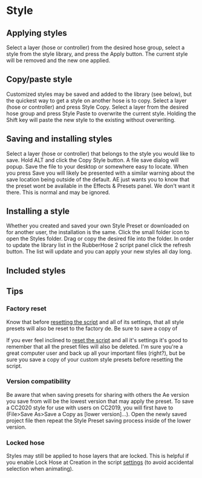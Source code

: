# Style

<Screenshot 
    url="/rubberhose2/style-buttons.png" 
    alt="RH2 style buttons"
    width="800px" />

## Applying styles
Select a layer (hose or controller) from the desired hose group, select a style from the style library, and press the Apply button. The current style will be removed and the new one applied. 

<Screenshot 
    url="/rubberhose2/style-apply.gif" 
    alt="RH2 Styles"
    width="500px" 
    center />

## Copy/paste style
Customized styles may be saved and added to the library (see below), but the quickest way to get a style on another hose is to copy. Select a layer (hose or controller) and press Style Copy. Select a layer from the desired hose group and press Style Paste to overwrite the current style. Holding the Shift key will paste the new style to the existing without overwriting.

## Saving and installing styles

<Screenshot 
    url="/rubberhose2/style-warning.png" 
    alt="RH2 save warning"
    width="450px" 
    right/>

Select a layer (hose or controller) that belongs to the style you would like to save. Hold ALT and click the Copy Style button. A file save dialog will popup. Save the file to your desktop or somewhere easy to locate. When you press Save you will likely be presented with a similar warning about the save location being outside of the default.  AE just wants you to know that the preset wont be available in the Effects & Presets panel. We don't want it there. This is normal and may be ignored.


## Installing a style
<Screenshot 
    url="/rubberhose2/style-install.gif" 
    alt="RH2 Styles"
    width="400px" 
    left />

Whether you created and saved your own Style Preset or downloaded on for another user, the installation is the same. Click the small folder icon to open the Styles folder. Drag or copy the desired file into the folder. In order to update the library list in the RubberHose 2 script panel click the refresh button. The list will update and you can apply your new styles all day long. 

## Included styles

<ImageGrid :tiles="[
    {   
        name: 'Tapered hose',
        text: 'The most requested feature in RubberHose history. The Tapered Hose is the simple way to add shape variety to arms and legs. The fat end may be shifted by to the opposite end with a negative value in Taper %.',
        url:'/rubberhose2/styles-taper.png'
    },
    {   
        name: 'Tapered hose 2020',
        text: 'Since its release in 2017, RubberHose 2 has done its best to create tapered hoses with a lot of weird workarounds. It ran slow and was unable to create the contrast of thick to thin that so many animators were looking for.',
        url:'/rubberhose2/styles-taper.png'
    },
    {   
        name: 'Basic hose',
        text: 'Standard hose that is created by default. Sometimes you need to reset everything.',
        url:'/rubberhose2/styles-basic.png'
    },
    {   
        name: 'Edge highlight',
        text: 'Highlight created with an Offset Paths, Trim Paths, and Dashed Stroke. Highlight dashes may be customized.',
        url:'/rubberhose2/styles-edge.png'
    },
    {   
        name: 'Finger nail',
        text: 'Tap on those rectangle devices without any extra layers. Adjust the location of the fingernail and it follows the animation. Nail and finger colors are changed with the hose Fill as Stroke colors.',
        url:'/rubberhose2/styles-fingernail.png'
    },
    {   
        name: 'Gradient',
        text: 'Simple gradient, complex gradient, that\'s up to you. The age of the single color hose is over thanks to the almighty Kyle Martinez. The ends of a gradient track to the controller points and colors may be added as needed. ',
        url:'/rubberhose2/styles-gradient.png'
    },
    {   
        name: 'Popeye',
        text: 'For you youngsters who do not know, Popeye was this super strong dude who got hype on some spinach and had weird looking arms. This one is named after him. Inspired by cool stuff from Simon Tibbs.',
        url:'/rubberhose2/styles-popeye.png'
    },
    {   
        name: 'Flat / round',
        text: 'Single layer hoses must be either Round or Flat ended. Sometimes you need pants or shorts and now that\'s easy. Remember, styles can be layered by holding ALT and clicking Apply.',
        url:'/rubberhose2/styles-flat-round.png'
    },
    {   
        name: 'Round / flat',
        text: 'The exact same as Round-Start Flat-End, but in reverse',
        url:'/rubberhose2/styles-round-flat.png'
    },
    {   
        name: 'Tight pants',
        text: 'Based on the Tapered Hose style with some extra controls to create a layered pants effect. The length of the pants can be shortened to create shorts.',
        url:'/rubberhose2/styles-tight-pants.png'
    },
    {   
        name: 'Track suit',
        text: 'Break it up, break it up, break it up, break down.',
        url:'/rubberhose2/styles-tracksuit.png'
    },
    {   
        name: 'TwoTone',
        text: 'Simple hose shape with additional color styling. The color variation is created by two layers of the same color and a Color Dodge blend mode. Manual adjustment is all you chief.',
        url:'/rubberhose2/styles-twotone.png'
    },
    {   
        name: 'TwoTone dash',
        text: 'Stylistic alternate of TwoTone.',
        url:'/rubberhose2/styles-twotone-dash.png'
    },
    ]" />


## Tips

### Factory reset
Know that before [resetting the script]() and all of its settings, that all style presets will also be reset to the factory de. Be sure to save a copy of 

If you ever feel inclined to [reset the script]() and all it's settings it's good to remember that all the preset files will also be deleted. I'm sure you're a great computer user and back up all your important files (right?), but be sure you save a copy of your custom style presets before resetting the script.

### Version compatibility
Be aware that when saving presets for sharing with others the Ae version you save from will be the lowest version that may apply the preset. To save a CC2020 style for use with users on CC2019, you will first have to (File>Save As>Save a Copy as [lower version]…). Open the newly saved project file then repeat the Style Preset saving process inside of the lower version.


### Locked hose
Styles may still be applied to hose layers that are locked. This is helpful if you enable Lock Hose at Creation in the script [settings]() (to avoid accidental selection when animating).